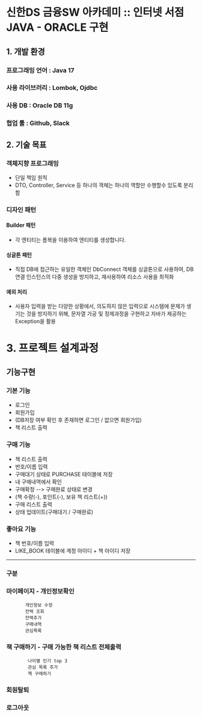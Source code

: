 # 신한DS 금융SW 아카데미 :: 인터넷 서점 JAVA - ORACLE 구현
## 1. 개발 환경
### 프로그래밍 언어 : Java 17
### 사용 라이브러리 : Lombok, Ojdbc
### 사용 DB : Oracle DB 11g
### 협업 툴 : Github, Slack
## 2. 기술 목표
### 객체지향 프로그래밍
- 단일 책임 원칙
- DTO, Controller, Service 등 하나의 객체는 하나의 역할만 수행할수 있도록 분리함
### 디자인 패턴
#### Builder 패턴
- 각 엔티티는 롬복을 이용하여 엔티티를 생성합니다.
#### 싱글톤 패턴
- 직접 DB에 접근하는 유일한 객체인 DbConnect 객체를 싱글톤으로 사용하여, DB연결 인스턴스의 다중 생성을 방지하고, 재사용하여 리소스 사용을 최적화
#### 예외 처리
- 사용자 입력을 받는 다양한 상황에서, 의도하지 않은 입력으로 시스템에 문제가 생기는 것을 방지하기 위해, 문자열 가공 및 정제과정을 구현하고 자바가 제공하는 Exception을 활용

# 3. 프로젝트 설계과정
## 기능구현
### 기본 기능
- 로그인
- 회원가입
- (DB저장 여부 확인 후 존재하면 로그인 / 없으면 회원가입)
- 책 리스트 출력

### 구매 기능
- 책 리스트 출력
- 번호/이름 입력
- 구매대기 상태로 PURCHASE 테이블에 저장
- 내 구매내역에서 확인
- 구매확정 --> 구매완료 상태로 변경
- (책 수량(-), 포인트(-), 보유 책 리스트(+))
- 구매 리스트 출력
- 상태 업데이트(구매대기 / 구매완료)


### 좋아요 기능 
- 책 번호/이름 입력
- LIKE_BOOK 테이블에 계정 아이디 + 책 아이디 저장

---------

### 구분

### 마이페이지  - 개인정보확인
		   개인정보 수정
		   잔액 조회
		   잔액추가 
		   구매내역 
		   관심목록 

### 책 구매하기 - 구매 가능한 책 리스트 전체출력
		    나이별 인기 top 3 
		    관심 목록 추가 
		    책 구매하기 
                   
### 회원탈퇴
### 로그아웃
